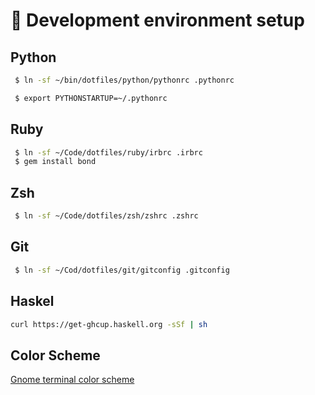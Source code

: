 #  🐧 Development environment setup


## Python

```bash
 $ ln -sf ~/bin/dotfiles/python/pythonrc .pythonrc

 $ export PYTHONSTARTUP=~/.pythonrc
```
## Ruby 

```bash
 $ ln -sf ~/Code/dotfiles/ruby/irbrc .irbrc
 $ gem install bond

```
## Zsh
```bash
 $ ln -sf ~/Code/dotfiles/zsh/zshrc .zshrc
```

## Git

```bash
 $ ln -sf ~/Cod/dotfiles/git/gitconfig .gitconfig
```

## Haskel
```bash
curl https://get-ghcup.haskell.org -sSf | sh

```

## Color Scheme
[Gnome terminal color scheme](http://mayccoll.github.io/Gogh/)


